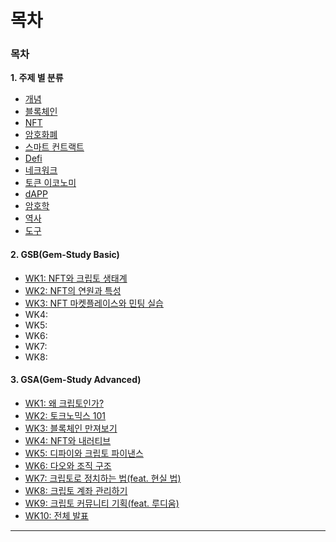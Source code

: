 # 목차



### 목차



**1. 주제 별 분류**

* [개념  ](../undefined/undefined/)
* [블록체인](../undefined/undefined-1/)
* [NFT](../nft/)
* [암호화폐](../undefined/undefined-2/)
* [스마트 컨트랙트](../undefined/undefined-3/)
* [Defi](../defi/)
* [네크워크](../undefined/undefined-4/)
* [토큰 이코노미](../undefined/undefined-5/)
* [dAPP](../dapp.md)
* [암호학](undefined-2.md#undefined)
* [역사](../undefined/undefined-7/)
* [도구](<../undefined/undefined-5/README (1).md>)

#### **2.** GSB(Gem-Study Basic)

* [WK1: NFT와 크립토 생태계 ](../gsb-gem-study-basic/wk1-nft/)
* [WK2: NFT의 연원과 특성 ](../gsb-gem-study-basic/wk2-nft.md)
* [WK3: NFT 마켓플레이스와 민팅 실습 ](../gsb-gem-study-basic/wk3-nft.md)
* WK4:&#x20;
* WK5:&#x20;
* WK6:&#x20;
* WK7:&#x20;
* WK8:

#### 3. GSA(Gem-Study Advanced)

* [WK1: 왜 크립토인가? ](../gsa-gem-study-advanced/wk1/)
* [WK2: 토크노믹스 101 ](../gsa-gem-study-advanced/wk2-101/)
* [WK3: 블록체인 만져보기](../gsa-gem-study-advanced/wk3/)&#x20;
* [WK4: NFT와 내러티브 ](../gsa-gem-study-advanced/wk4.md)
* [WK5: 디파이와 크립토 파이낸스 ](../gsa-gem-study-advanced/wk5.md)
* [WK6: 다오와 조직 구조 ](../gsa-gem-study-advanced/wk6.md)
* [WK7: 크립토로 정치하는 법(feat. 현실 법) ](../gsa-gem-study-advanced/wk7.md)
* [WK8: 크립토 계좌 관리하기 ](../gsa-gem-study-advanced/wk8.md)
* [WK9: 크립토 커뮤니티 기획(feat. 루디움) ](../gsa-gem-study-advanced/wk9.md)
* [WK10: 전체 발표](../gsa-gem-study-advanced/wk10.md)



****

